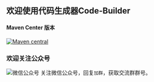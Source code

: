 ## 欢迎使用代码生成器Code-Builder


#### Maven Center 版本
[![Maven central](https://maven-badges.herokuapp.com/maven-central/com.gitee.hengboy/mybatis-pageable-core/badge.svg)](https://maven-badges.herokuapp.com/maven-central/com.gitee.hengboy/mybatis-pageable-core)

### 欢迎关注公众号

![微信公众号](http://resource.hengboy.com/image/qrcode.jpg)
关注微信公众号，回复`加群`，获取交流群群号。
